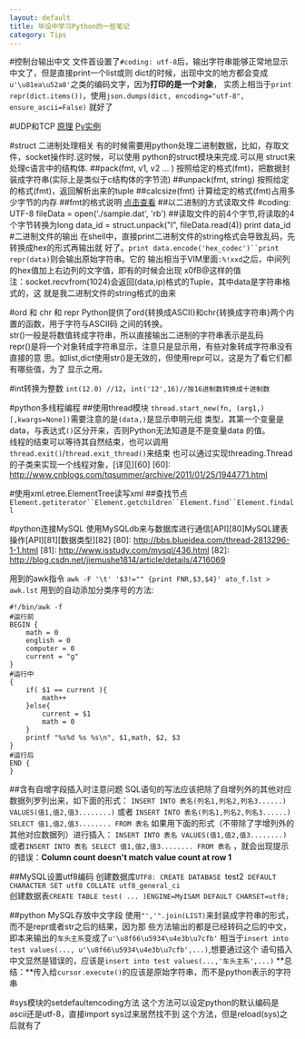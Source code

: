 ```yaml
---
layout: default
title: 毕设中学习Python的一些笔记
category: Tips
---
```

#控制台输出中文
文件首设置了`#coding: utf-8`后，输出字符串能够正常地显示中文了，但是直接print一个list或则
dict的时候，出现中文的地方都会变成`u'\u81ea\u52a8'`之类的编码文字，因为**打印的是一个对象**，
实质上相当于`print repr(dict.items())`，使用`json.dumps(dict, encoding="utf-8", ensure_ascii=False)`
就好了

#UDP和TCP
[原理](http://hi.baidu.com/xmbihnvkgwbbfid/item/583e5da08ee81e14a9cfb7f7)
[Py实例](http://www.cnblogs.com/wdpp/archive/2010/10/27/2386873.html)

#struct 二进制处理相关
有的时候需要用python处理二进制数据，比如，存取文件，socket操作时.这时候，可以使用
python的struct模块来完成.可以用 struct来处理c语言中的结构体.
##pack(fmt, v1, v2 ... )
按照给定的格式(fmt)，把数据封装成字符串(实际上是类似于c结构体的字节流)
##unpack(fmt, string)
按照给定的格式(fmt)，返回解析出来的tuple
##calcsize(fmt)
计算给定的格式(fmt)占用多少字节的内存
##fmt的格式说明
[点击查看](http://www.cnblogs.com/gala/archive/2011/09/22/2184801.html)
##以二进制的方式读取文件
    #coding: UTF-8
    fileData = open('./sample.dat', 'rb')
##读取文件的前4个字节,将读取的4个字节转换为long
    data_id = struct.unpack("l", fileData.read(4))
    print data_id
#二进制文件的输出
在shell中，直接print二进制文件的string格式会导致乱码，先转换成hex的形式再输出就
好了。`print data.encode('hex_codec')``print repr(data)`则会输出原始字符串。它的
输出相当于VIM里面`:%!xxd`之后，中间列的hex值加上右边列的文字值，即有的时候会出现
x0fB@这样的值  
注：socket.recvfrom(1024)会返回(data,ip)格式的Tuple，其中data是字符串格式的，这
就是我二进制文件的string格式的由来

#ord 和 chr 和 repr
Python提供了ord{转换成ASCII}和chr{转换成字符串}两个内置的函数，用于字符与ASCII码
之间的转换。  
str()一般是将数值转成字符串，所以直接输出二进制的字符串表示是乱码  
repr()是将一个对象转成字符串显示，注意只是显示用，有些对象转成字符串没有直接的意
思。如list,dict使用str()是无效的，但使用repr可以，这是为了看它们都有哪些值，为了
显示之用。

#int转换为整数
`int(12.0) //12`，`int('12',16)//按16进制数转换成十进制数`

#python多线程编程
##使用thread模块
`thread.start_new(fn, (arg1,) [,kwargs=None])`需要注意的是`(data,)`是显示申明元组
类型，其第一个变量是data，与表达式`()`区分开来，否则Python无法知道是不是变量data
的值。  
线程的结束可以等待其自然结束，也可以调用`thread.exit()`/`thread.exit_thread()`来结束
也可以通过实现threading.Thread的子类来实现一个线程对象，[详见][60]
[60]: http://www.cnblogs.com/tqsummer/archive/2011/01/25/1944771.html

#使用xml.etree.ElementTree读写xml
##查找节点
`Element.getiterator``Element.getchildren``Element.find``Element.findall`

#python连接MySQL
使用MySQLdb来与数据库进行通信[API][80]MySQL建表操作[API][81][数据类型][82]
[80]: http://bbs.blueidea.com/thread-2813296-1-1.html
[81]: http://www.isstudy.com/mysql/436.html
[82]: http://blog.csdn.net/jiemushe1814/article/details/4716069

用到的awk指令
`awk -F '\t' '$3!="" {print FNR,$3,$4}' ato_f.lst > awk.lst`
用到的自动添加分类序号的方法:
    
    #!/bin/awk -f
    #运行前
    BEGIN {
        math = 0
        english = 0
        computer = 0
        current = "g"
    }
    #运行中
    {
        if( $1 == current ){
            math++
        }else{
            current = $1
            math = 0
        }
        printf "%s%d %s %s\n", $1,math, $2, $3
    }
    #运行后
    END {
    }

##含有自增字段插入时注意问题
SQL语句的写法应该把除了自增列外的其他对应数据列罗列出来，如下面的形式：
`INSERT INTO 表名(列名1,列名2,列名3......) VALUES(值1,值2,值3........)`
或者
`INSERT INTO 表名(列名1,列名2,列名3......) SELECT 值1,值2,值3........ FROM 表名`
如果用下面的形式（不带除了字增列外的其他对应数据列）进行插入：
`INSERT INTO 表名 VALUES(值1,值2,值3........)`
或者`INSERT INTO 表名 SELECT 值1,值2,值3........ FROM 表名`
，就会出现提示的错误：**Column count doesn't match value count at row 1**

##MySQL设置utf8编码
创建数据库`UTF8: CREATE DATABASE `test2` DEFAULT CHARACTER SET utf8 COLLATE utf8_general_ci`  
创建数据表`CREATE TABLE test( ... )ENGINE=MyISAM DEFAULT CHARSET=utf8;`

##python MySQL存放中文字段
使用`"','".join(LIST)`来封装成字符串的形式，而不是repr或者str之后的结果，因为那
些方法输出的都是已经转码之后的中文，即本来输出的`车头主系`变成了`u'\u8f66\u5934\u4e3b\u7cfb'`
相当于`insert into test values(..., u'\u8f66\u5934\u4e3b\u7cfb',...)`,想要通过这个
语句插入中文显然是错误的，应该是`insert into test values(...,'车头主系',...)`
**总结：**传入给`cursor.execute()`的应该是原始字符串，而不是python表示的字符串

#sys模块的setdefaultencoding方法
这个方法可以设定python的默认编码是ascii还是utf-8，直接import sys过来居然找不到
这个方法，但是reload(sys)之后就有了


